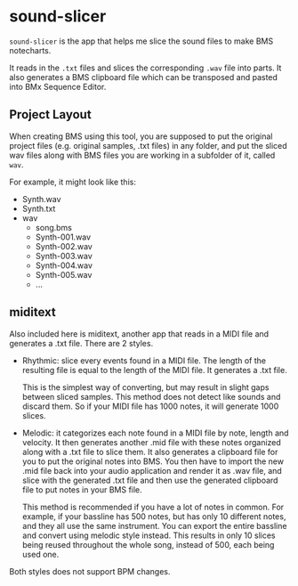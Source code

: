 sound-slicer
============

`sound-slicer` is the app that helps me slice the sound files to make BMS notecharts.

It reads in the `.txt` files and slices the corresponding `.wav` file into parts.
It also generates a BMS clipboard file which can be transposed and pasted into
BMx Sequence Editor.


Project Layout
--------------

When creating BMS using this tool, you are supposed to put the original project
files (e.g. original samples, .txt files) in any folder, and put the sliced wav
files along with BMS files you are working in a subfolder of it, called `wav`.

For example, it might look like this:

* Synth.wav
* Synth.txt
* wav
    * song.bms
    * Synth-001.wav
    * Synth-002.wav
    * Synth-003.wav
    * Synth-004.wav
    * Synth-005.wav
    * ...


miditext
--------

Also included here is miditext, another app that reads in a MIDI file and
generates a .txt file. There are 2 styles.

* Rhythmic: slice every events found in a MIDI file. The length of the resulting
  file is equal to the length of the MIDI file. It generates a .txt file.
  
  This is the simplest way of converting, but may result in slight gaps between
  sliced samples. This method does not detect like sounds and discard them. So
  if your MIDI file has 1000 notes, it will generate 1000 slices.
  
* Melodic: it categorizes each note found in a MIDI file by note, length and
  velocity. It then generates another .mid file with these notes organized along
  with a .txt file to slice them. It also generates a clipboard file for you
  to put the original notes into BMS. You then have to import the new .mid file
  back into your audio application and render it as .wav file, and slice with
  the generated .txt file and then use the generated clipboard file to put
  notes in your BMS file.
  
  This method is recommended if you have a lot of notes in common. For example,
  if your bassline has 500 notes, but has only 10 different notes, and they
  all use the same instrument. You can export the entire bassline and convert
  using melodic style instead. This results in only 10 slices being reused
  throughout the whole song, instead of 500, each being used one.

Both styles does not support BPM changes.
